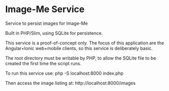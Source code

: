 Image-Me Service
================
Service to persist images for Image-Me

Built in PHP/Slim, using SQLite for persistence.

This service is a proof-of-concept only. The focus of this application are the Angular+Ionic web+mobile clients, so this service is deliberately basic.

The root directory must be writable by PHP, to allow the SQLite file to be created the first time the script runs.

To run this service use:
  php -S localhost:8000 index.php

Then access the image listing at:
http://localhost:8000/images